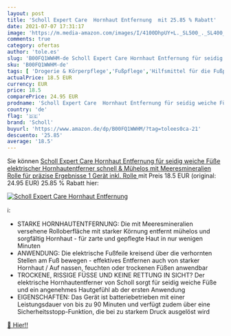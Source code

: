 ```yaml
---
layout: post
title: 'Scholl Expert Care  Hornhaut Entfernung  mit 25.85 % Rabatt'
date: 2021-07-07 17:31:17
image: 'https://m.media-amazon.com/images/I/4100DhpUY+L._SL500_._SL400_.jpg'
comments: true
category: ofertas
author: 'tole.es'
slug: 'B00FQ1WWHM-de Scholl Expert Care Hornhaut Entfernung für seidig weiche...'
sku: 'B00FQ1WWHM-de'
tags: [ 'Drogerie & Körperpflege','Fußpflege','Hilfsmittel für die Fußpflege','Medizin & Erste Hilfe','Raspelfeilen für die Fußpflege','scholl', ]
actualPrice: 18.5 EUR
currency: EUR
price: 18.5
comparePrice: 24.95 EUR
prodname: 'Scholl Expert Care  Hornhaut Entfernung für seidig weiche Füße  elektrischer Hornhautentferner schnell & Mühelos  mit Meeresmineralien Rolle für präzise Ergebnisse  1 Gerät inkl. Rolle '
country: 'de'
flag: '🇩🇪'
brand: 'Scholl'
buyurl: 'https://www.amazon.de/dp/B00FQ1WWHM/?tag=tolees0ca-21'
descuento: '25.85'
average: '18.5'
---
```


Sie können [Scholl Expert Care  Hornhaut Entfernung für seidig weiche Füße  elektrischer Hornhautentferner schnell & Mühelos  mit Meeresmineralien Rolle für präzise Ergebnisse  1 Gerät inkl. Rolle ](https://www.amazon.de/dp/B00FQ1WWHM/?tag=tolees0ca-21) mit Preis 18.5 EUR (original: 24.95 EUR) 25.85 % Rabatt hier:

[![Scholl Expert Care  Hornhaut Entfernung ](https://m.media-amazon.com/images/I/4100DhpUY+L._SL500_._SL400_.jpg)](https://www.amazon.de/dp/B00FQ1WWHM/?tag=tolees0ca-21)

ℹ️:

- STARKE HORNHAUTENTFERNUNG: Die mit Meeresmineralien versehene Rolloberfläche mit starker Körnung entfernt mühelos und sorgfältig Hornhaut - für zarte und gepflegte Haut in nur wenigen Minuten
- ANWENDUNG: Die elektrische Fußfeile kreisend über die verhornten Stellen am Fuß bewegen - effektives Entfernen auch von starker Hornhaut / Auf nassen, feuchten oder trockenen Füßen anwendbar
- TROCKENE, RISSIGE FÜSSE UND KEINE RETTUNG IN SICHT? Der elektrische Hornhautentferner von Scholl sorgt für seidig weiche Füße und ein angenehmes Hautgefühl ab der ersten Anwendung
- EIGENSCHAFTEN: Das Gerät ist batteriebetrieben mit einer Leistungsdauer von bis zu 90 Minuten und verfügt zudem über eine Sicherheitsstopp-Funktion, die bei zu starkem Druck ausgelöst wird

[🛒 Hier!!](https://www.amazon.de/dp/B00FQ1WWHM/?tag=tolees0ca-21)
